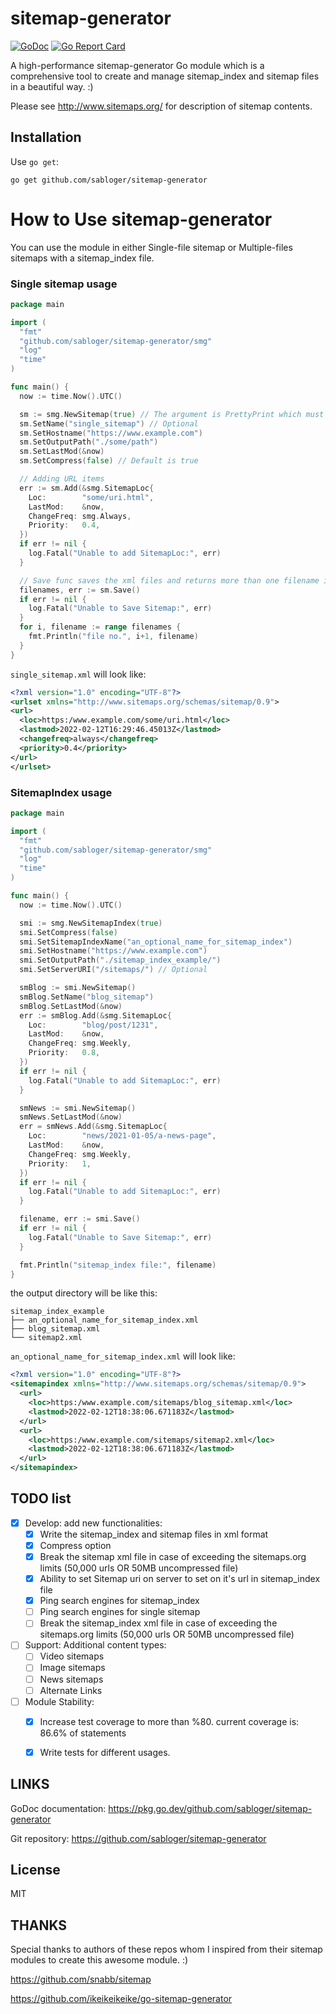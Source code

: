sitemap-generator
=================

[![GoDoc](https://godoc.org/github.com/sabloger/sitemap-generator?status.svg)](https://godoc.org/github.com/sabloger/sitemap-generator)
[![Go Report Card](https://goreportcard.com/badge/github.com/sabloger/sitemap-generator)](https://goreportcard.com/report/github.com/sabloger/sitemap-generator)

A high-performance sitemap-generator Go module which is a comprehensive tool to create
and manage sitemap_index and sitemap files in a beautiful way. :)

Please see http://www.sitemaps.org/ for description of sitemap contents.

## Installation
Use `go get`:

`go get github.com/sabloger/sitemap-generator`

# How to Use sitemap-generator

You can use the module in either Single-file sitemap or Multiple-files 
sitemaps with a sitemap_index file.

### Single sitemap usage
```go
package main

import (
  "fmt"
  "github.com/sabloger/sitemap-generator/smg"
  "log"
  "time"
)

func main() {
  now := time.Now().UTC()

  sm := smg.NewSitemap(true) // The argument is PrettyPrint which must be set on initializing
  sm.SetName("single_sitemap") // Optional
  sm.SetHostname("https://www.example.com")
  sm.SetOutputPath("./some/path")
  sm.SetLastMod(&now)
  sm.SetCompress(false) // Default is true

  // Adding URL items
  err := sm.Add(&smg.SitemapLoc{
    Loc:        "some/uri.html",
    LastMod:    &now,
    ChangeFreq: smg.Always,
    Priority:   0.4,
  })
  if err != nil {
    log.Fatal("Unable to add SitemapLoc:", err)
  }

  // Save func saves the xml files and returns more than one filename in case of split large files.
  filenames, err := sm.Save()
  if err != nil {
    log.Fatal("Unable to Save Sitemap:", err)
  }
  for i, filename := range filenames {
    fmt.Println("file no.", i+1, filename)
  }
}
```
`single_sitemap.xml` will look like:
```xml
<?xml version="1.0" encoding="UTF-8"?>
<urlset xmlns="http://www.sitemaps.org/schemas/sitemap/0.9">
<url>
  <loc>https:/www.example.com/some/uri.html</loc>
  <lastmod>2022-02-12T16:29:46.45013Z</lastmod>
  <changefreq>always</changefreq>
  <priority>0.4</priority>
</url>
</urlset>
```


### SitemapIndex usage
```go
package main

import (
  "fmt"
  "github.com/sabloger/sitemap-generator/smg"
  "log"
  "time"
)

func main() {
  now := time.Now().UTC()

  smi := smg.NewSitemapIndex(true)
  smi.SetCompress(false)
  smi.SetSitemapIndexName("an_optional_name_for_sitemap_index")
  smi.SetHostname("https://www.example.com")
  smi.SetOutputPath("./sitemap_index_example/")
  smi.SetServerURI("/sitemaps/") // Optional

  smBlog := smi.NewSitemap()
  smBlog.SetName("blog_sitemap")
  smBlog.SetLastMod(&now)
  err := smBlog.Add(&smg.SitemapLoc{
    Loc:        "blog/post/1231",
    LastMod:    &now,
    ChangeFreq: smg.Weekly,
    Priority:   0.8,
  })
  if err != nil {
    log.Fatal("Unable to add SitemapLoc:", err)
  }

  smNews := smi.NewSitemap()
  smNews.SetLastMod(&now)
  err = smNews.Add(&smg.SitemapLoc{
    Loc:        "news/2021-01-05/a-news-page",
    LastMod:    &now,
    ChangeFreq: smg.Weekly,
    Priority:   1,
  })
  if err != nil {
    log.Fatal("Unable to add SitemapLoc:", err)
  }

  filename, err := smi.Save()
  if err != nil {
    log.Fatal("Unable to Save Sitemap:", err)
  }

  fmt.Println("sitemap_index file:", filename)
}
```
the output directory will be like this:
```
sitemap_index_example
├── an_optional_name_for_sitemap_index.xml
├── blog_sitemap.xml
└── sitemap2.xml
```
`an_optional_name_for_sitemap_index.xml` will look like:
```xml
<?xml version="1.0" encoding="UTF-8"?>
<sitemapindex xmlns="http://www.sitemaps.org/schemas/sitemap/0.9">
  <url>
    <loc>https:/www.example.com/sitemaps/blog_sitemap.xml</loc>
    <lastmod>2022-02-12T18:38:06.671183Z</lastmod>
  </url>
  <url>
    <loc>https:/www.example.com/sitemaps/sitemap2.xml</loc>
    <lastmod>2022-02-12T18:38:06.671183Z</lastmod>
  </url>
</sitemapindex>
```

## TODO list
- [x] Develop: add new functionalities:
  - [x] Write the sitemap_index and sitemap files in xml format
  - [x] Compress option
  - [x] Break the sitemap xml file in case of exceeding 
    the sitemaps.org limits (50,000 urls OR 50MB uncompressed file)
  - [x] Ability to set Sitemap uri on server to set on it's url
    in sitemap_index file
  - [x] Ping search engines for sitemap_index
  - [ ] Ping search engines for single sitemap
  - [ ] Break the sitemap_index xml file in case of exceeding
    the sitemaps.org limits (50,000 urls OR 50MB uncompressed file)
- [ ] Support: Additional content types:
  - [ ] Video sitemaps
  - [ ] Image sitemaps
  - [ ] News sitemaps
  - [ ] Alternate Links
- [ ] Module Stability:
  - [x] Increase test coverage to more than %80.
  current coverage is: 86.6% of statements
  - [X] Write tests for different usages.


## LINKS
GoDoc documentation:
https://pkg.go.dev/github.com/sabloger/sitemap-generator

Git repository:
https://github.com/sabloger/sitemap-generator


## License
MIT


## THANKS
Special thanks to authors of these repos whom I inspired from their sitemap modules to create this awesome module. :)

https://github.com/snabb/sitemap

https://github.com/ikeikeikeike/go-sitemap-generator
